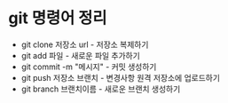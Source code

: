 # git 명령어 정리

- git clone 저장소 url - 저장소 복제하기
- git add 파일 - 새로운 파일 추가하기
- git commit -m "메시지" - 커밋 생성하기
- git push 저장소 브랜치 - 변경사항 원격 저장소에 업로드하기
- git branch 브랜치이름 - 새로운 브랜치 생성하기
